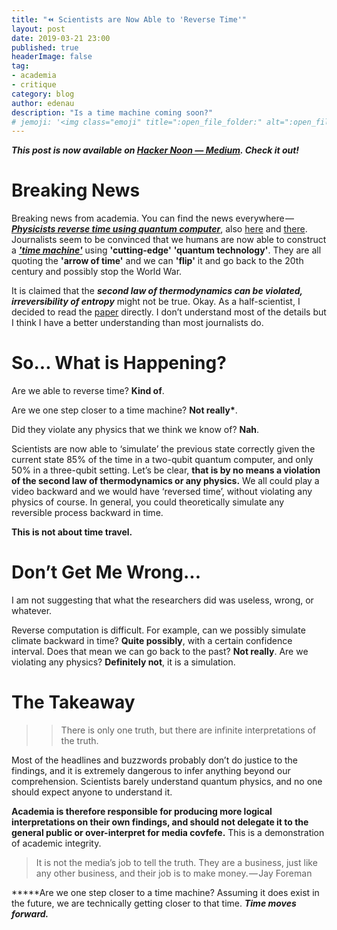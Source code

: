 ```yaml
---
title: "️⏪ Scientists are Now Able to 'Reverse Time'"
layout: post
date: 2019-03-21 23:00
published: true
headerImage: false
tag:
- academia
- critique
category: blog
author: edenau
description: "Is a time machine coming soon?"
# jemoji: '<img class="emoji" title=":open_file_folder:" alt=":open_file_folder:" src="https://assets.github.com/images/icons/emoji/unicode/1f5c2.png" height="20" width="20" align="absmiddle">'
---
```


***This post is now available on <a href="https://hackernoon.com/scientists-are-now-able-to-reverse-time-b507fb4395c5" target="_blank">Hacker Noon — Medium</a>. Check it out!***

# Breaking News
Breaking news from academia. You can find the news everywhere — ***<a href="https://phys.org/news/2019-03-physicists-reverse-quantum.html" target="_blank">Physicists reverse time using quantum computer</a>***, also <a href="https://www.independent.co.uk/life-style/gadgets-and-tech/news/time-reverse-quantum-computer-science-study-moscow-a8820516.html" target="_blank">here</a> and <a href="https://www.hk01.com/%E4%B8%96%E7%95%8C%E8%AA%AA/306814/%E5%A4%9A%E5%95%A6a%E5%A4%A2-%E6%99%82%E5%85%89%E6%A9%9F-%E4%B8%8D%E6%98%AF%E5%A4%A2-%E7%A7%91%E5%AD%B8%E5%AE%B6%E6%A8%A1%E6%93%AC%E6%99%82%E9%96%93%E9%80%86%E8%BD%89?utm_medium=Social&utm_source=fbpost_link&utm_campaign=news&fbclid=IwAR1_WoMijs9c0A5xwTiM_UHbL1ttchBVJIiJkgqM8vKRY4kcr7u2hNKCE1c" target="_blank">there</a>. Journalists seem to be convinced that we humans are now able to construct a ***<a href="https://www.lincolnshirelive.co.uk/news/uk-world-news/scientists-russia-say-created-time-2637787" target="_blank">'time machine'</a>*** using **'cutting-edge'** **'quantum technology'**. They are all quoting the **'arrow of time'** and we can **'flip'** it and go back to the 20th century and possibly stop the World War.

It is claimed that the ***second law of thermodynamics can be violated, irreversibility of entropy*** might not be true. Okay. As a half-scientist, I decided to read the <a href="https://arxiv.org/pdf/1712.10057.pdf" target="_blank">paper</a> directly. I don’t understand most of the details but I think I have a better understanding than most journalists do.

<div class="breaker"></div> <a id="1"></a>

# So... What is Happening?

Are we able to reverse time? **Kind of**.

Are we one step closer to a time machine? **Not really\***.

Did they violate any physics that we think we know of? **Nah**.

Scientists are now able to ‘simulate’ the previous state correctly given the current state 85% of the time in a two-qubit quantum computer, and only 50% in a three-qubit setting. Let’s be clear, **that is by no means a violation of the second law of thermodynamics or any physics.** We all could play a video backward and we would have ‘reversed time’, without violating any physics of course. In general, you could theoretically simulate any reversible process backward in time.

**This is not about time travel.**

<div class="breaker"></div> <a id="2"></a>

# Don’t Get Me Wrong...

I am not suggesting that what the researchers did was useless, wrong, or whatever.

Reverse computation is difficult. For example, can we possibly simulate climate backward in time? **Quite possibly**, with a certain confidence interval. Does that mean we can go back to the past? **Not really**. Are we violating any physics? **Definitely not**, it is a simulation.

<div class="breaker"></div> <a id="3"></a>

# The Takeaway

>>There is only one truth, but there are infinite interpretations of the truth.

Most of the headlines and buzzwords probably don’t do justice to the findings, and it is extremely dangerous to infer anything beyond our comprehension. Scientists barely understand quantum physics, and no one should expect anyone to understand it.

**Academia is therefore responsible for producing more logical interpretations on their own findings, and should not delegate it to the general public or over-interpret for media covfefe.** This is a demonstration of academic integrity.

>It is not the media’s job to tell the truth. They are a business, just like any other business, and their job is to make money. — Jay Foreman

**\***Are we one step closer to a time machine? Assuming it does exist in the future, we are technically getting closer to that time. ***Time moves forward.***
